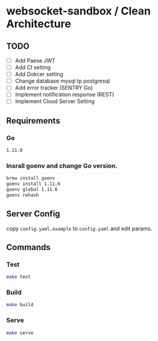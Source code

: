 # websocket-sandbox / Clean Architecture 


## TODO

- [ ] Add Paese JWT 
- [ ] Add CI setting 
- [ ] Add Dokcer setting
- [ ] Change database mysql tp postgresql
- [ ] Add error tracker (SENTRY Go)
- [ ] Implement notification response (REST)
- [ ] Implement Cloud Server Setting

## Requirements

### Go

```bash
1.11.0 
```

### Insrall goenv and change Go version.

```bash
brew install goenv
goenv install 1.11.6
goenv global 1.11.6
goenv rehash
```

## Server Config

copy `config.yaml.example` to `config.yaml` and edit params.

## Commands

### Test

```bash
make test
```

### Build

```bash
make build
```

### Serve

```bash
make serve
```
